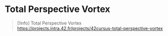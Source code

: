 # Total Perspective Vortex

> [!info]
> Total Perspective Vortex
> https://projects.intra.42.fr/projects/42cursus-total-perspective-vortex
